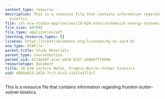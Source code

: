 ```yaml
---
content_type: resource
description: This is a resource file that contains information regarding frumkin-butler-volmer
  kinetics.
file: /ol-ocw-studio-app/courses/10-626-electrochemical-energy-systems-spring-2014/d868a8132d187cc34cc5c1d12a3f13c7_MIT10_626S14_S11lec27b.pdf
file_size: 487895
file_type: application/pdf
learning_resource_types: []
license: https://creativecommons.org/licenses/by-nc-sa/4.0/
ocw_type: OCWFile
parent_title: Study Materials
parent_type: CourseSection
parent_uid: b110e107-aca1-a818-8327-eb868ff7909b
resourcetype: Document
title: 10.626 Lecture Notes, Frumkin-Butler-Volmer kinetics
uid: d868a813-2d18-7cc3-4cc5-c1d12a3f13c7
---
```

This is a resource file that contains information regarding frumkin-butler-volmer kinetics.